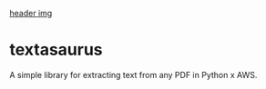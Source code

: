 [header img](docs/repo-hdr.png)
# textasaurus
A simple library for extracting text from any PDF in Python x AWS.
